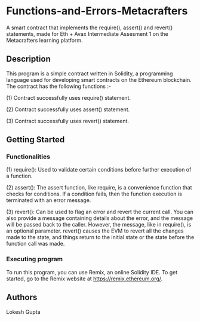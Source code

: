 # Functions-and-Errors-Metacrafters
A smart contract that implements the require(), assert() and revert() statements, made for Eth + Avax Intermediate Assesment 1 on the Metacrafters learning platform.

## Description

This program is a simple contract written in Solidity, a programming language used for developing smart contracts on the Ethereum blockchain. The contract has
the following functions :-

(1) Contract successfully uses require() statement.

(2) Contract successfully uses assert() statement.

(3) Contract successfully uses revert() statement.

## Getting Started

### Functionalities

(1) require(): Used to validate certain conditions before further execution of a function.

(2) assert(): The assert function, like require, is a convenience function that checks for conditions. If a condition fails, then the function execution is terminated with an error message.

(3) revert(): Can be used to flag an error and revert the current call. You can also provide a message containing details about the error, and the message will be passed back to the caller. 
    However, the message, like in require(), is an optional parameter. revert() causes the EVM to revert all the changes made to the state, and things return to the initial state or the 
    state before the function call was made.


### Executing program

To run this program, you can use Remix, an online Solidity IDE. To get started, go to the Remix website at https://remix.ethereum.org/.

## Authors

Lokesh Gupta
